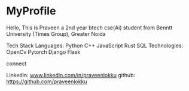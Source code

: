 # MyProfile

Hello, This is Praveen a 2nd year btech cse(Ai) student from Benntt University (Times Group), Greater Noida

Tech Stack
Languages: Python C++ JavaScript Rust SQL
Technologies: OpenCv Pytorch Django Flask 


connect 

Linkedin: www.linkedin.com/in/praveenlokku
github: https://github.com/praveenlokku
